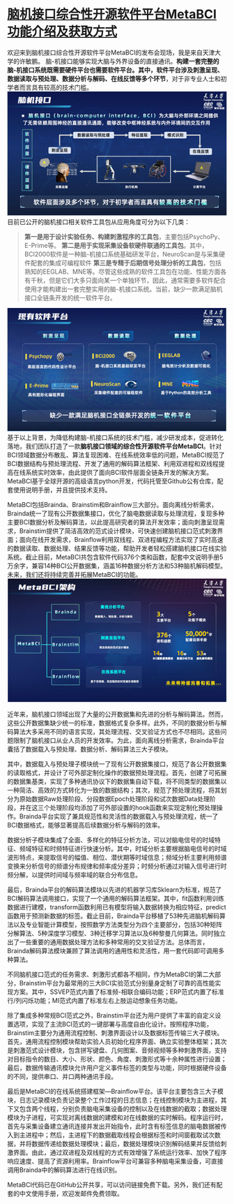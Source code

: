 # [脑机接口综合性开源软件平台MetaBCI功能介绍及获取方式](https://blog.csdn.net/zyb228/article/details/128017357)
欢迎来到脑机接口综合性开源软件平台MetaBCI的发布会现场，我是来自天津大学的许敏鹏。
脑-机接口能够实现大脑与外界设备的直接通讯。**构建一套完整的脑-机接口系统既需要硬件平台也需要软件平台。其中，软件平台涉及刺激呈现、数据读取与预处理、数据分析与解码、在线反馈等多个环节**，对于非专业人士和初学者而言具有较高的技术门槛。
![](image/2023-02-28-11-33-02.png)
目前已公开的脑机接口相关软件工具包从应用角度可分为以下几类：
> **第一是用于设计实验任务、构建刺激程序的工具包**，主要包括PsychoPy、E-Prime等。
> **第二是用于实现采集设备软硬件联通的工具包**。其中，BCI2000软件是一种脑-机接口系统基础研发平台，NeuroScan是与采集硬件配套的集成可编程软件
> **第三是专精于后期信号处理分析的工具包**，包括熟知的EEGLAB、MNE等。尽管这些成熟的软件工具包在功能、性能方面各有千秋，但是它们大多只面向某一个单独环节，因此，通常需要多软件配合使用才能构建出一套完整实用的脑-机接口系统。当前，缺少一款满足脑机接口全链条开发的统一软件平台。

![](image/2023-02-28-11-34-09.png)
基于以上背景，为降低构建脑-机接口系统的技术门槛，减少研发成本，促进转化落地，我们团队打造了一款**脑机接口领域的综合性开源软件平台MetaBCI**。针对BCI领域数据分布散乱、算法复现困难、在线系统效率低的问题，MetaBCI规范了BCI数据结构与预处理流程、开发了通用的解码算法框架、利用双进程和双线程提高在线系统实时效率，由此提供了面向BCI软件层面全链条开发的解决方案。MetaBCI基于全球开源的高级语言python开发，代码托管至Github公有仓库，配套使用说明手册，并且提供技术支持。


MetaBCI包括Brainda、Brainstim和Brainflow三大部分。面向离线分析需求，Brainda统一了现有公开数据集接口，优化了脑电数据读取与处理流程，复现多种主要BCI数据分析及解码算法，以此提高研究者的算法开发效率；面向刺激呈现需求，Brainstim提供了简洁高效的范式设计模块，可快速创建脑机接口范式刺激界面；面向在线开发需求，Brainflow利用双线程、双进程编程方法实现了实时高速的数据读取、数据处理、结果反馈等功能，帮助开发者轻松搭建脑机接口在线实验系统。截止目前，MetaBCI共包含软件代码376个类和函数，配套中文说明手册5万余字，兼容14种BCI公开数据集，涵盖16种数据分析方法和53种脑机解码模型。未来，我们还将持续完善并拓展MetaBCI的功能。
![](image/2023-02-28-11-35-39.png)

近年来，脑机接口领域出现了大量的公开数据集和先进的分析与解码算法。然而，这些公开数据集缺少统一的标准，数据格式复杂多样。此外，不同的数据分析与解码算法大多采用不同的语言实现，其处理流程、交叉验证方式也不尽相同。这些问题限制了脑机接口从业人员的开发效率。为此，面向离线分析需求，Brainda平台囊括了数据载入与预处理、数据分析、解码算法三大子模块。


其中，数据载入与预处理子模块统一了现有公开数据集接口，规范了各公开数据集的读取格式，并设计了可外部定制化操作的数据预处理流程。首先，创建了可拓展的数据集基类，实现了多种通讯协议下的数据集自动下载，将不同类型的数据集以一种简洁、高效的方式转化为一致的数据结构；其次，规范了预处理流程，将其划分为原始数据Raw处理阶段、分段数据Epoch处理阶段和试次数据Data处理阶段，并在这三个处理阶段均添加了可外部设置的hook函数来实现定制化预处理操作。Brainda平台实现了兼具规范性和灵活性的数据载入与预处理流程，统一了BCI数据格式，能够显著提高后续数据分析与解码的效率。


数据分析子模块集成了全面、多样化的特征分析方法，可以对脑电信号的时域特征、频域特征和时频特征进行快速分析。其中，时域分析主要根据脑电信号的时域波形特点，来提取信号的幅值、相位、潜伏期等时域信息；频域分析主要利用频谱变换来分析信号的频谱分布规律和频率成分差异；时频分析通过对输入信号进行时频分解，以提供时间域与频率域的联合分布信息。


最后，Brainda平台的解码算法模块以先进的机器学习库Sklearn为标准，规范了BCI解码算法调用接口，实现了一个通用的解码算法框架。其中，fit函数利用训练数据进行建模，transform函数利用已有模型将输入数据转换为相应特征，predict函数用于预测新数据的标签。截止目前，Brainda平台移植了53种先进脑机解码算法以及专业智能计算模型，按照数学方法类型分为四个主要部分，包括30种矩阵分解算法、5种深度学习模型、3种迁移学习算法以及6种黎曼几何算法。同时独立出了一些重要的通用数据处理方法和多种常用的交叉验证方法。总体而言，Brainda解码算法模块兼顾了算法调用的通用性和灵活性，用一套代码即可调用多种算法。


不同脑机接口范式的任务需求、刺激形式都各不相同，作为MetaBCI的第二大部分，Brainstim平台为最常用的三大BCI实验范式分别量身定制了可靠的高性能实现方案。其中，SSVEP范式内置了标准频-相联合编码功能；ERP范式内置了标准行/列闪烁功能；MI范式内置了标准左右上肢运动想象任务功能。


除了集成多种常规BCI范式之外，Brainstim平台还为用户提供了丰富的自定义设置选项，实现了主流BCI范式的一键部署与高度自由化设计。按照程序功能，Brainstim主要分为通用流程控制、刺激界面设计以及数据标签传输三大子模块。首先，通用流程控制模块帮助实验人员初始化程序界面、确立实验整体框架；其次是刺激范式设计模块，包含拼写键盘、几何图案、音频视频等多种刺激界面，支持对目标指令的数目、大小、形状、颜色、角度、刺激形式等十余种属性进行设置；最后，数据传输通讯模块允许用户定义事件标签的类型与功能，同时根据硬件设备的不同，提供串口、并口两种通讯手段。

最后是MetaBCI的在线系统搭建框架—Brainflow平台。该平台主要包含三大子模块，日志记录模块负责记录整个工作过程的日志信息；在线控制模块为主进程，其下又包含两个线程，分别负责脑电采集设备的控制以及在线数据的截取；数据处理模块为子进程，可实现对离线数据的建模和对在线数据的实时解码。程序运行时，首先与采集设备建立通讯连接并发出开始指令，此时含有标签信息的脑电数据被传入到主进程中；然后，主进程下的数据截取线程会根据标签和时间窗截取试次数据，并将数据传递给数据处理模块；最后，数据处理模块识别解码结果并反馈给刺激界面。由此，通过双进程及双线程的方式有效增强了系统运行效率、加快了程序响应速度、提高了资源利用率。Brainflow平台可兼容多种脑电采集设备，可直接调用Brainda中的解码算法进行在线识别。

MetaBCI代码已在GitHub公开共享，可以访问链接免费下载。另外，我们还有配套的中文使用手册，欢迎发邮件免费领取。


